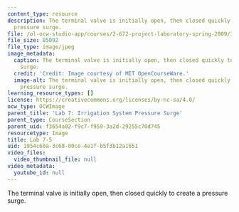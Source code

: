 ```yaml
---
content_type: resource
description: The terminal valve is initially open, then closed quickly to create a
  pressure surge.
file: /ol-ocw-studio-app/courses/2-672-project-laboratory-spring-2009/1954c60a3c6800ce4e1fb5f3b12a1651_lab7-5.jpg
file_size: 85092
file_type: image/jpeg
image_metadata:
  caption: The terminal valve is initially open, then closed quickly to create a pressure
    surge.
  credit: 'Credit: Image courtesy of MIT OpenCourseWare.'
  image-alt: The terminal valve is initially open, then closed quickly to create a
    pressure surge.
learning_resource_types: []
license: https://creativecommons.org/licenses/by-nc-sa/4.0/
ocw_type: OCWImage
parent_title: 'Lab 7: Irrigation System Pressure Surge'
parent_type: CourseSection
parent_uid: f3654a02-f9c7-f959-3a2d-29255c70d745
resourcetype: Image
title: Lab 7-5
uid: 1954c60a-3c68-00ce-4e1f-b5f3b12a1651
video_files:
  video_thumbnail_file: null
video_metadata:
  youtube_id: null
---
```

The terminal valve is initially open, then closed quickly to create a pressure surge.